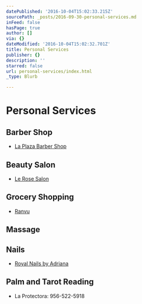 ```yaml
---
datePublished: '2016-10-04T15:02:33.215Z'
sourcePath: _posts/2016-09-30-personal-services.md
inFeed: false
hasPage: true
author: []
via: {}
dateModified: '2016-10-04T15:02:32.701Z'
title: Personal Services
publisher: {}
description: ''
starred: false
url: personal-services/index.html
_type: Blurb

---
```

# Personal Services

## Barber Shop

* [La Plaza Barber Shop][0]

## Beauty Salon

* [Le Rose Salon][1]

## Grocery Shopping 

* [Ranvu][2]

## Massage

## Nails

* [Royal Nails by Adriana][3]

## Palm and Tarot Reading

* La Protectora: 956-522-5918

[0]: https://www.facebook.com/pages/La-Plaza-Barber-Shop/197660713621438 "La Plaza Barber Shop"
[1]: https://www.facebook.com/Le-Rose-Shop-Beauty-Salon-1520987898222734/ "Le Rose Salon "
[2]: http://ranvu.com/ "Ranvu Grocery Delivery"
[3]: https://www.facebook.com/Royalnails2012/ "Royal Nails by Adriana - Facebook"